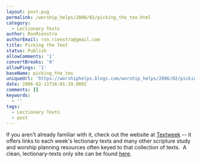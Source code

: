 ```yaml
---
layout: post.pug
permalink: /worship_helps/2006/02/picking_the_tex.html 
category:
  - Lectionary Texts
author: RonRienstra
authorEmail: ron.rienstra@gmail.com
title: Picking the Text
status: Publish
allowComments: '1'
convertBreaks: '0'
allowPings: '1'
baseName: picking_the_tex
uniqueUrl: 'https://worshiphelps.blogs.com/worship_helps/2006/02/picking_the_tex.html '
date: 2006-02-11T16:01:29.000Z
comments: []
keywords:
  - ''
tags:
  - Lectionary Texts
  - post
---
```

If you aren't already familiar with it, check out the website at [Textweek](http://www.textweek.com) -- it offers links to each week's lectionary texts and many other scripture study and worship planning resources often keyed to that collection of texts.  A clean, lectionary-texts only site can be found [here](https://lectionary.library.vanderbilt.edu/).